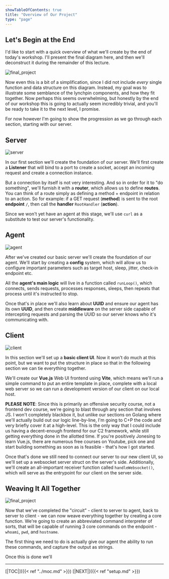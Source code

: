 ```yaml
---
showTableOfContents: true
title: "Overview of Our Project"
type: "page"
---
```

## Let's Begin at the End
I'd like to start with a quick overview of what we'll create by the end of today's workshop. I'll present the final 
diagram here, and then we'll deconstruct it during the remainder of this lecture.

![final_project](../img/final.png)

Now even this is a bit of a simplification, since I did not include _every_ single function and data structure on this diagram.
Instead, my goal was to illustrate some semblance of the lynchpin components, and how they fit together.
Now perhaps this seems overwhelming, but honestly by the end of our workshop this is going to actually seem incredibly trivial, and 
you'll be ready to take it to the next level, I promise.

For now however I'm going to show the progression as we go through each section, starting with our server.

## Server
![server](../img/server.png)

In our first section we'll create the foundation of our server. 
We'll first create a **Listener** that will bind to a port to create a socket, accept an incoming request and create a connection instance.

But a connection by itself is not very interesting. And so in order for it to "do something", we'll furnish it with a **router**, which allows
us to define **routes**. You can think of a route simply as defining a method + endpoint in relation to an action. So for example: if
a GET request (**method**) is sent to the root **endpoint** `/`, then call the **handler** `RootHandler` (**action**).

Since we won't yet have an agent at this stage, we'll use `curl` as a substitute to test our server's functionality. 

## Agent
![agent](../img/agent.png)

After we've created our basic server we'll create the foundation of our agent. We'll start by creating a **config** system,
which will allow us to configure important parameters such as target host, sleep, jitter, check-in endpoint etc. 

All the **agent's main logic** will live in a function called `runLoop()`, which connects, sends requests, processes responses, sleeps, then 
repeats that process until it's instructed to stop. 

Once that's in place we'll also learn about **UUID** and ensure our agent has its own **UUID**, and then create **middleware** on the server
side capable of intercepting requests and parsing the UUID so our server knows who it's communicating with.

## Client 
![client](../img/client.png)

In this section we'll set up a **basic client UI**. Now it won't do much at this point, but we want to put the structure
in place so that in the following section we can tie everything together.

We'll create our **Vue.js** Web UI frontend using **Vite**, which means we'll run a simple command to put an entire template
in place, complete with a local web server so we can run a development version of our client on our local host.

**PLEASE NOTE**: Since this is primarily an offensive security course, not a frontend dev course, we're going to blast
through any section that involves JS. I won't completely blackbox it, but unlike our sections on Golang where we'll actually
build out our logic line-by-line, I'm going to C+P the code and very briefly cover it at a high-level. This is the only way that
I could include us having a decent-enough frontend for our C2 framework, while still getting everything done in the allotted
time. If you're positively Jonesing to learn Vue.js, there are numerous free courses on Youtube, pick one and start building
something as soon as is feasible - that's how I got started. 

Once that's done we still need to connect our server to our new client UI, so we'll set up a websocket server struct on the
server's side. Additionally, we'll create an all-important receiver function called `handleWebsocket()`, 
which will serve as the entrypoint for our client on the server side. 



## Weaving It All Together
![final_project](../img/final.png)

Now that we've completed the "circuit" - client to server to agent, back to server to client - we can now weave everything
together by creating a core function. We're going to create an abbreviated command interpreter of sorts, that will be 
capable of running 3 core commands on the endpoint - `whoami`, `pwd`, and `hostname`. 

The first thing we need to do is actually give our agent the ability to run these commands, and capture the output as strings.

Once this is done we'll 



___
[|TOC|]({{< ref "../moc.md" >}})
[|NEXT|]({{< ref "setup.md" >}})